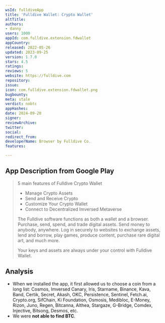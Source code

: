 ```yaml
---
wsId: fulldiveApp
title: 'Fulldive Wallet: Crypto Wallet'
altTitle: 
authors:
- danny
users: 1000
appId: com.fulldive.extension.fdwallet
appCountry: 
released: 2022-05-26
updated: 2023-09-25
version: 1.7.0
stars: 4.5
ratings: 
reviews: 5
website: https://fulldive.com
repository: 
issue: 
icon: com.fulldive.extension.fdwallet.png
bugbounty: 
meta: stale
verdict: nobtc
appHashes: 
date: 2024-09-20
signer: 
reviewArchive: 
twitter: 
social: 
redirect_from: 
developerName: Browser by Fulldive Co.
features: 

---
```


## App Description from Google Play

  > 5 main features of Fulldive Crypto Wallet
  > - Manage Crypto Assets
  > - Send and Receive Crypto
  > - Customize Your Crypto Wallet
  > - Connect to Decentralized Imversed Metaverse
  >
  > The Fulldive software functions as both a wallet and a browser. Purchase, send, spend, and trade digital assets. Send money to anybody, anywhere. Log in securely to websites to exchange assets, lend and borrow, play games, produce content, purchase rare digital art, and much more.
  >
  > Your keys and assets are always under your control with Fulldive Wallet.

## Analysis 

- When we installed the app, it first allowed us to choose a coin from a long list: Cosmos, Imversed Canary, Iris, Starname, Binance, Kava, Band, Certik, Secret, Akash, OKC, Persistence, Sentinel, Fetch.ai, Crypto.org, SifChain, Ki Foundation, Osmosis, Medibloc, E-Money, Rizon, Juno, Regen, Bitcanna, Althea, Stargaze, G-Bridge, Comdex, Injective, Bitsong, Desmos, etc. 
- We were **not able to find BTC**.

